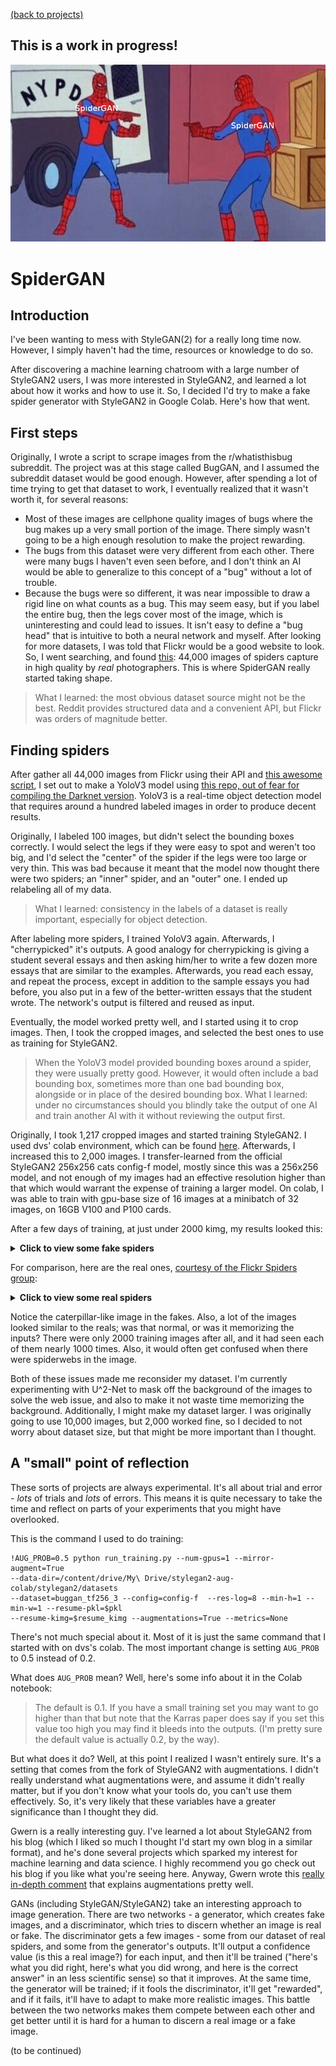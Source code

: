 [(back to projects)](projects.md)

## This is a work in progress!

![SpiderGAN](spidergan.png)

# SpiderGAN
## Introduction
I've been wanting to mess with StyleGAN(2) for a really long time now. However, I simply haven't had the time, resources or knowledge to do so.

After discovering a machine learning chatroom with a large number of StyleGAN2 users, I was more interested in StyleGAN2, and learned a lot about how it works and how to use it.
So, I decided I'd try to make a fake spider generator with StyleGAN2 in Google Colab. Here's how that went.

## First steps
Originally, I wrote a script to scrape images from the r/whatisthisbug subreddit.
The project was at this stage called BugGAN, and I assumed the subreddit dataset would be good enough.
However, after spending a lot of time trying to get that dataset to work, I eventually realized that it wasn't worth it, for several reasons:
- Most of these images are cellphone quality images of bugs where the bug makes up a very small portion of the image. There simply wasn't going to be a high enough resolution to make the project rewarding.
- The bugs from this dataset were very different from each other. There were many bugs I haven't even seen before, and I don't think an AI would be able to generalize to this concept of a "bug" without a lot of trouble.
- Because the bugs were so different, it was near impossible to draw a rigid line on what counts as a bug. This may seem easy, but if you label the entire bug, then the legs cover most of the image, which is uninteresting and could lead to issues. It isn't easy to define a "bug head" that is intuitive to both a neural network and myself.
After looking for more datasets, I was told that Flickr would be a good website to look. So, I went searching, and found [this](https://www.flickr.com/groups/spiders/): 44,000 images of spiders capture in high quality by *real* photographers.
This is where SpiderGAN really started taking shape.

> What I learned: the most obvious dataset source might not be the best. Reddit provides structured data and a convenient API, but Flickr was orders of magnitude better.

## Finding spiders
After gather all 44,000 images from Flickr using their API and [this awesome script](https://github.com/antiboredom/flickr-scrape), I set out to make a YoloV3 model using [this repo, out of fear for compiling the Darknet version](https://github.com/AntonMu/TrainYourOwnYOLO).
YoloV3 is a real-time object detection model that requires around a hundred labeled images in order to produce decent results.

Originally, I labeled 100 images, but didn't select the bounding boxes correctly. I would select the legs if they were easy to spot and weren't too big, and I'd select the "center" of the spider if the legs were too large or very thin.
This was bad because it meant that the model now thought there were two spiders; an "inner" spider, and an "outer" one. I ended up relabeling all of my data.

> What I learned: consistency in the labels of a dataset is really important, especially for object detection.

After labeling more spiders, I trained YoloV3 again. Afterwards, I "cherrypicked" it's outputs.
A good analogy for cherrypicking is giving a student several essays and then asking him/her to write a few dozen more essays that are similar to the examples.
Afterwards, you read each essay, and repeat the process, except in addition to the sample essays you had before, you also put in a few of the better-written essays that the student wrote. The network's output is filtered and reused as input.

Eventually, the model worked pretty well, and I started using it to crop images. Then, I took the cropped images, and selected the best ones to use as training for StyleGAN2.

> When the YoloV3 model provided bounding boxes around a spider, they were usually pretty good. However, it would often include a bad bounding box, sometimes more than one bad bounding box, alongside or in place of the desired bounding box.
> What I learned: under no circumstances should you blindly take the output of one AI and train another AI with it without reviewing the output first.

Originally, I took 1,217 cropped images and started training StyleGAN2. I used dvs' colab environment, which can be found [here](https://github.com/dvschultz/ai/blob/master/StyleGAN2_Augmentations.ipynb). Afterwards, I increased this to 2,000 images. I transfer-learned from the official StyleGAN2 256x256 cats config-f model, mostly since this was a 256x256 model, and not enough of my images had an effective resolution higher than that which would warrant the expense of training a larger model. On colab, I was able to train with gpu-base size of 16 images at a minibatch of 32 images, on 16GB V100 and P100 cards.

After a few days of training, at just under 2000 kimg, my results looked this:
<details>
  <summary><b>Click to view some fake spiders</b></summary>
  
  <img src="spidergan_reals.jpg" alt="almost 2000 kimg" />
  
</details>

For comparison, here are the real ones, [courtesy of the Flickr Spiders group](https://www.flickr.com/groups/spiders/):
<details>
  <summary><b>Click to view some real spiders</b></summary>
  
  <img src="spidergan_reals.jpg" alt="real spiders" />
  
</details>

Notice the caterpillar-like image in the fakes. Also, a lot of the images looked similar to the reals; was that normal, or was it memorizing the inputs? There were only 2000 training images after all, and it had seen each of them nearly 1000 times. Also, it would often get confused when there were spiderwebs in the image.

Both of these issues made me reconsider my dataset. I'm currently experimenting with U^2-Net to mask off the background of the images to solve the web issue, and also to make it not waste time memorizing the background. Additionally, I might make my dataset larger. I was originally going to use 10,000 images, but 2,000 worked fine, so I decided to not worry about dataset size, but that might be more important than I thought.

## A "small" point of reflection

These sorts of projects are always experimental. It's all about trial and error - *lots* of trials and *lots* of errors. This means it is quite necessary to take the time and reflect on parts of your experiments that you might have overlooked.

This is the command I used to do training:
```
!AUG_PROB=0.5 python run_training.py --num-gpus=1 --mirror-augment=True 
--data-dir=/content/drive/My\ Drive/stylegan2-aug-colab/stylegan2/datasets 
--dataset=buggan_tf256_3 --config=config-f  --res-log=8 --min-h=1 --min-w=1 --resume-pkl=$pkl
--resume-kimg=$resume_kimg --augmentations=True --metrics=None
```

There's not much special about it. Most of it is just the same command that I started with on dvs's colab. The most important change is setting `AUG_PROB` to 0.5 instead of 0.2.

What does `AUG_PROB` mean? Well, here's some info about it in the Colab notebook:
> The default is 0.1. If you have a small training set you may want to go higher than that but note that the Karras paper does say if you set this value too high you may find it bleeds into the outputs.
(I'm pretty sure the default value is actually 0.2, by the way).

But what does it do? Well, at this point I realized I wasn't entirely sure. It's a setting that comes from the fork of StyleGAN2 with augmentations. I didn't really understand what augmentations were, and assume it didn't really matter, but if you don't know what your tools do, you can't use them effectively. So, it's very likely that these variables have a greater significance than I thought they did.

Gwern is a really interesting guy. I've learned a lot about StyleGAN2 from his blog (which I liked so much I thought I'd start my own blog in a similar format), and he's done several projects which sparked my interest for machine learning and data science. I highly recommend you go check out his blog if you like what you're seeing here.
Anyway, Gwern wrote this [really in-depth comment](https://github.com/tensorfork/tensorfork/issues/35) that explains augmentations pretty well.

GANs (including StyleGAN/StyleGAN2) take an interesting approach to image generation. There are two networks - a generator, which creates fake images, and a discriminator, which tries to discern whether an image is real or fake. The discriminator gets a few images - some from our dataset of real spiders, and some from the generator's outputs. It'll output a confidence value (is this a real image?) for each input, and then it'll be trained ("here's what you did right, here's what you did wrong, and here is the correct answer" in an less scientific sense) so that it improves. At the same time, the generator will be trained; if it fools the discriminator, it'll get "rewarded", and if it fails, it'll have to adapt to make more realistic images. This battle between the two networks makes them compete between each other and get better until it is hard for a human to discern a real image or a fake image.

(to be continued)
